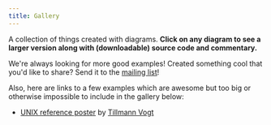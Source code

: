 ```yaml
---
title: Gallery
---
```


A collection of things created with diagrams. **Click on any diagram
to see a larger version along with (downloadable) source code and
commentary.**

We're always looking for more good examples!  Created something cool
that you'd like to share?  Send it to the [mailing
list](http://groups.google.com/group/diagrams-discuss)!

Also, here are links to a few examples which are awesome but too big or
otherwise impossible to include in the gallery below:

* [UNIX reference poster](https://github.com/tkvogt/unixPoster) by [Tillmann Vogt](https://groups.google.com/d/msg/diagrams-discuss/_BbmfLg_Y9U/Hlv0x-j1hhgJ)
